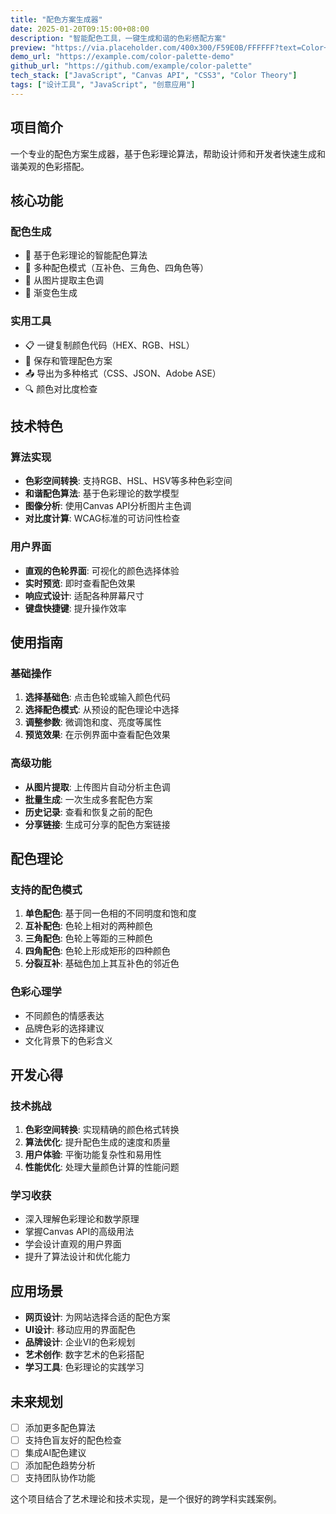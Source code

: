 ```yaml
---
title: "配色方案生成器"
date: 2025-01-20T09:15:00+08:00
description: "智能配色工具，一键生成和谐的色彩搭配方案"
preview: "https://via.placeholder.com/400x300/F59E0B/FFFFFF?text=Color+Palette"
demo_url: "https://example.com/color-palette-demo"
github_url: "https://github.com/example/color-palette"
tech_stack: ["JavaScript", "Canvas API", "CSS3", "Color Theory"]
tags: ["设计工具", "JavaScript", "创意应用"]
---
```


## 项目简介

一个专业的配色方案生成器，基于色彩理论算法，帮助设计师和开发者快速生成和谐美观的色彩搭配。

## 核心功能

### 配色生成
- 🎨 基于色彩理论的智能配色算法
- 🔄 多种配色模式（互补色、三角色、四角色等）
- 🎯 从图片提取主色调
- 🌈 渐变色生成

### 实用工具
- 📋 一键复制颜色代码（HEX、RGB、HSL）
- 💾 保存和管理配色方案
- 📤 导出为多种格式（CSS、JSON、Adobe ASE）
- 🔍 颜色对比度检查

## 技术特色

### 算法实现
- **色彩空间转换**: 支持RGB、HSL、HSV等多种色彩空间
- **和谐配色算法**: 基于色彩理论的数学模型
- **图像分析**: 使用Canvas API分析图片主色调
- **对比度计算**: WCAG标准的可访问性检查

### 用户界面
- **直观的色轮界面**: 可视化的颜色选择体验
- **实时预览**: 即时查看配色效果
- **响应式设计**: 适配各种屏幕尺寸
- **键盘快捷键**: 提升操作效率

## 使用指南

### 基础操作
1. **选择基础色**: 点击色轮或输入颜色代码
2. **选择配色模式**: 从预设的配色理论中选择
3. **调整参数**: 微调饱和度、亮度等属性
4. **预览效果**: 在示例界面中查看配色效果

### 高级功能
- **从图片提取**: 上传图片自动分析主色调
- **批量生成**: 一次生成多套配色方案
- **历史记录**: 查看和恢复之前的配色
- **分享链接**: 生成可分享的配色方案链接

## 配色理论

### 支持的配色模式

1. **单色配色**: 基于同一色相的不同明度和饱和度
2. **互补配色**: 色轮上相对的两种颜色
3. **三角配色**: 色轮上等距的三种颜色
4. **四角配色**: 色轮上形成矩形的四种颜色
5. **分裂互补**: 基础色加上其互补色的邻近色

### 色彩心理学
- 不同颜色的情感表达
- 品牌色彩的选择建议
- 文化背景下的色彩含义

## 开发心得

### 技术挑战
1. **色彩空间转换**: 实现精确的颜色格式转换
2. **算法优化**: 提升配色生成的速度和质量
3. **用户体验**: 平衡功能复杂性和易用性
4. **性能优化**: 处理大量颜色计算的性能问题

### 学习收获
- 深入理解色彩理论和数学原理
- 掌握Canvas API的高级用法
- 学会设计直观的用户界面
- 提升了算法设计和优化能力

## 应用场景

- **网页设计**: 为网站选择合适的配色方案
- **UI设计**: 移动应用的界面配色
- **品牌设计**: 企业VI的色彩规划
- **艺术创作**: 数字艺术的色彩搭配
- **学习工具**: 色彩理论的实践学习

## 未来规划

- [ ] 添加更多配色算法
- [ ] 支持色盲友好的配色检查
- [ ] 集成AI配色建议
- [ ] 添加配色趋势分析
- [ ] 支持团队协作功能

这个项目结合了艺术理论和技术实现，是一个很好的跨学科实践案例。
